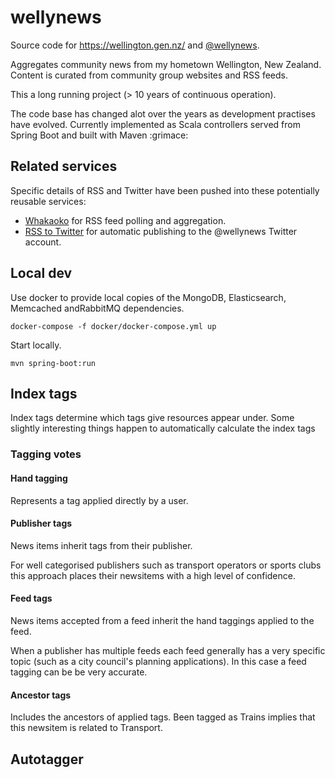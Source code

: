 # wellynews

Source code for https://wellington.gen.nz/ and [@wellynews](https://twitter.com/wellynews).

Aggregates community news from my hometown Wellington, New Zealand.
Content is curated from community group websites and RSS feeds.

This a long running project (> 10 years of continuous operation).

The code base has changed alot over the years as development practises have evolved.
Currently implemented as Scala controllers served from Spring Boot and built with Maven :grimace:

## Related services

Specific details of RSS and Twitter have been pushed into these potentially reusable services:

- [Whakaoko](https://github.com/tonytw1/whakaoko) for RSS feed polling and aggregation.
- [RSS to Twitter](https://github.com/tonytw1/rsstotwitter) for automatic publishing to the @wellynews Twitter account.


## Local dev

Use docker to provide local copies of the MongoDB, Elasticsearch, Memcached andRabbitMQ dependencies.

```
docker-compose -f docker/docker-compose.yml up
```

Start locally.
```
mvn spring-boot:run
```


## Index tags

Index tags determine which tags give resources appear under.
Some slightly interesting things happen to automatically calculate the index tags

### Tagging votes

#### Hand tagging

Represents a tag applied directly by a user.

#### Publisher tags

News items inherit tags from their publisher.

For well categorised publishers such as transport operators or sports clubs this approach places their newsitems with a
high level of confidence.

#### Feed tags

News items accepted from a feed inherit the hand taggings applied to the feed.

When a publisher has multiple feeds each feed generally has a very specific topic (such as a city council's planning applications).
In this case a feed tagging can be be very accurate.

#### Ancestor tags

Includes the ancestors of applied tags.
Been tagged as Trains implies that this newsitem is related to Transport.

## Autotagger

